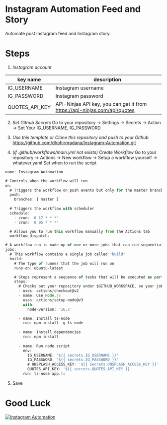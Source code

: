 # Instagram Automation Feed and Story

Automate post Instagram feed and Instagram story.

# Steps
1. *Instagram account*

|key name|description|
|--------|--------------|
|IG\_USERNAME|Instagram username|
|IG\_PASSWORD|Instagram password|
|QUOTES\_API\_KEY|API-Ninjas API key, you can get it from https://api-ninjas.com/api/quotes|

2. *Set Github Secrets*
Go to your repository -> Settings -> Secrets -> Action -> Set Your IG_USERNAME, IG_PASSWORD

3. *Use this template or Clone this repository and push to your Github*
https://github.com/dhohirpradana/Instagram-Automation.git

4. (*if .github/workflows/main.yml not exists)* *Create Workflow*
Go to your repository -> Actions -> New workflow -> Setup a workflow yourself -> whatever.yaml
Set when to run the script

```javascript
name: Instagram Automation

# Controls when the workflow will run
on:
  # Triggers the workflow on push events but only for the master branch
  push:
    branches: [ master ]
  
  # Triggers the workflow with scheduler
  schedule:
    - cron: '0 17 * * *'
    - cron: '0 05 * * *'

  # Allows you to run this workflow manually from the Actions tab
  workflow_dispatch:

# A workflow run is made up of one or more jobs that can run sequentially or in parallel
jobs:
  # This workflow contains a single job called "build"
  build:
    # The type of runner that the job will run on
    runs-on: ubuntu-latest

    # Steps represent a sequence of tasks that will be executed as part of the job
    steps:
      # Checks out your repository under $GITHUB_WORKSPACE, so your job can access it
      - uses: actions/checkout@v2
      - name: Use Node.js
        uses: actions/setup-node@v3
        with:
          node-version: '16.x'

      - name: Install ts-node
        run: npm install -g ts-node
          
      - name: Install dependencies
        run: npm install
        
      - name: Run node script
        env:
          IG_USERNAME: '${{ secrets.IG_USERNAME }}'
          IG_PASSWORD: '${{ secrets.IG_PASSWORD }}'
          # UNSPLASH_ACCESS_KEY: '${{ secrets.UNSPLASH_ACCESS_KEY }}'
          QUOTES_API_KEY: '${{ secrets.QUOTES_API_KEY }}'
        run: ts-node app.ts
```

5. Save

# Good Luck
[![Instagram Automation](https://github.com/dhohirpradana/Instagram-Automation/actions/workflows/node.yml/badge.svg)](https://github.com/dhohirpradana/Instagram-Automation/actions/workflows/node.yml)

